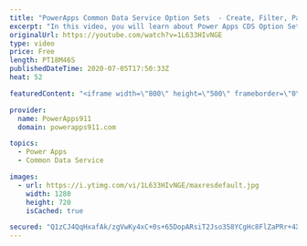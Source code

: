 ```yaml
---
title: "PowerApps Common Data Service Option Sets  - Create, Filter, Patch, and More"
excerpt: "In this video, you will learn about Power Apps CDS Option Sets. How to create them with a better default name, how to use them with Filter and Patch, and even how to edit them. Nothing terribly complex but some little things that will make your life easier.  Common Data Service Playlist https://www.youtube.com/playlist?list=PLCGGtLsUjhm0qVCMjmbb3R2lfNcunJruv"
originalUrl: https://youtube.com/watch?v=1L633HIvNGE
type: video
price: Free
length: PT18M46S
publishedDateTime: 2020-07-05T17:50:33Z
heat: 52

featuredContent: "<iframe width=\"800\" height=\"500\" frameborder=\"0\" src=\"https://www.youtube.com/embed/1L633HIvNGE\" allow=\"accelerometer; autoplay; encrypted-media; gyroscope; picture-in-picture\" allowfullscreen></iframe>"

provider:
  name: PowerApps911
  domain: powerapps911.com

topics:
  - Power Apps
  - Common Data Service

images:
  - url: https://i.ytimg.com/vi/1L633HIvNGE/maxresdefault.jpg
    width: 1280
    height: 720
    isCached: true

secured: "Q1zCJ4QqHxafAk/zgVwKy4xC+0s+65DopARsiT2Jso358YCgHc8FlZaPRr+4Xcg9ZBv7yklZacBnHVXccoS8BLICEy84RcqAQ91FeIHh+CdPoCYhfx7HOveYFCCHUCNTYB7ESFotWK6ugzRkzTxUIQQRJKSvrMMtgKpk2QKNI/pKre15KD8qg6SULm4qWlUDRbDLTxO2hw3nbYqSmh8lsWVU923ey6YX2PVQxNSwynFLjDDEuAuSG+0XuFFuryl9UpuizWr7G13ImicVw3S35sqdZihjd7nR0ckjqo7YMQVckEN8b/JSiXcRVGWxo4CX/hDq7ZL4MNMI04O2ldfTy3gaikrWPqeXLpZlBhw6uT+YcWYHT5OdfKkiSYBWvBsOouDWk3R9/EG7sgtt65KJ+MDCI+z5rfm4O/xJKkLZXAI=;IuNu/p8HoTroO9rv8E/Tlg=="
---
```


